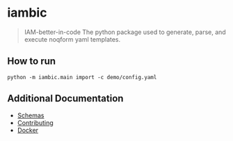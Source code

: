 # iambic

> IAM-better-in-code
The python package used to generate, parse, and execute noqform yaml templates.

## How to run

`python -m iambic.main import -c demo/config.yaml`

## Additional Documentation

* [Schemas](docs/SCHEMA.md)
* [Contributing](docs/CONTRIBUTING.md)
* [Docker](docs/DOCKER.md)
